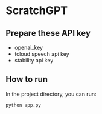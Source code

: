 # ScratchGPT

## Prepare these API key

* openai_key
* tcloud speech api key
* stability api key

## How to run

In the project directory, you can
run:

`
python app.py
`
